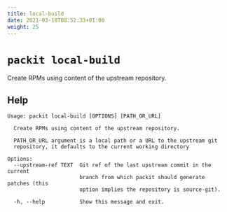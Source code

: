 ```yaml
---
title: local-build
date: 2021-03-18T08:52:33+01:00
weight: 25
---
```


# `packit local-build`

Create RPMs using content of the upstream repository.


## Help

    Usage: packit local-build [OPTIONS] [PATH_OR_URL]

      Create RPMs using content of the upstream repository.

      PATH_OR_URL argument is a local path or a URL to the upstream git
      repository, it defaults to the current working directory

    Options:
      --upstream-ref TEXT  Git ref of the last upstream commit in the current
                           branch from which packit should generate patches (this
                           option implies the repository is source-git).

      -h, --help           Show this message and exit.

